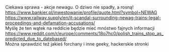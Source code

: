 Ciekawa sprawa - akcje newagu. O dziwo nie spadły, a rosną! https://www.bankier.pl/inwestowanie/profile/quote.html?symbol=NEWAG  
https://www.railway.supply/en/it-scandal-surrounding-newag-trains-legal-proceedings-and-defamation-accusations/  
Myślę że ten wątek na reddicie będzie mieć mnóstwo fajnych informacji https://www.reddit.com/r/europe/comments/18o7hc0/polish_trains_stop_as_predicted_due_to_datebased/  
Można sprawdzić też jakieś forchany i inne geeky, hackerskie stronki



